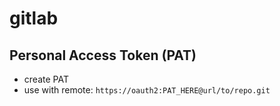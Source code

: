 # gitlab

## Personal Access Token (PAT)

- create PAT
- use with remote: `https://oauth2:PAT_HERE@url/to/repo.git`
